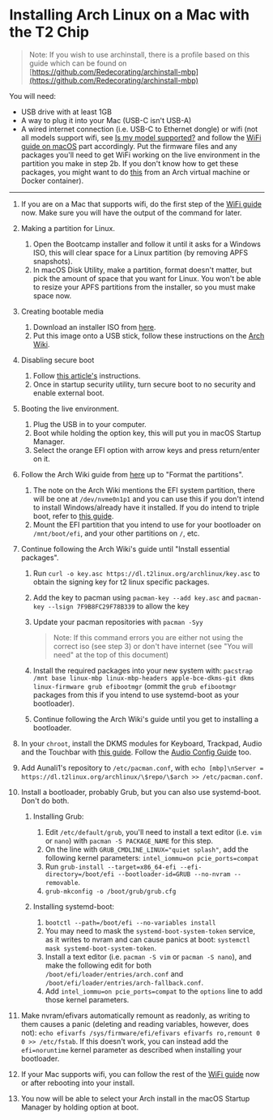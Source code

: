 # Installing Arch Linux on a Mac with the T2 Chip

> Note: If you wish to use archinstall, there is a profile based on this guide which can be found on [https://github.com/Redecorating/archinstall-mbp](https://github.com/Redecorating/archinstall-mbp)

You will need:

- USB drive with at least 1GB
- A way to plug it into your Mac (USB-C isn't USB-A)
- A wired internet connection (i.e. USB-C to Ethernet dongle) or wifi (not all models support wifi, see [Is my model supported?](https://wiki.t2linux.org/guides/wifi/#is-my-model-supported) and follow the [WiFi guide on macOS](https://wiki.t2linux.org/guides/wifi/#on-macos) part accordingly. Put the firmware files and any packages you'll need to get WiFi working on the live environment in the partition you make in step 2b. If you don't know how to get these packages, you might want to do [this](https://wiki.archlinux.org/index.php/Pacman/Tips_and_tricks#Installing_packages_from_a_CD/DVD_or_USB_stick) from an Arch virtual machine or Docker container).

---

1. If you are on a Mac that supports wifi, do the first step of the [WiFi guide](https://wiki.t2linux.org/guides/wifi/#on-macos) now. Make sure you will have the output of the command for later.
2. Making a partition for Linux.

    1. Open the Bootcamp installer and follow it until it asks for a Windows ISO, this will clear space for a Linux partition (by removing APFS snapshots).
    2. In macOS Disk Utility, make a partition, format doesn't matter, but pick the amount of space that you want for Linux. You won't be able to resize your APFS partitions from the installer, so you must make space now.

3. Creating bootable media

    1. Download an installer ISO from [here](https://dl.t2linux.org/archlinux/iso/index.html).
    2. Put this image onto a USB stick, follow these instructions on the [Arch Wiki](https://wiki.archlinux.org/index.php/USB_flash_installation_medium#In_macOS).

4. Disabling secure boot

    1. Follow [this article's](https://support.apple.com/en-us/HT208198) instructions.
    2. Once in startup security utility, turn secure boot to no security and enable external boot.

5. Booting the live environment.

    1. Plug the USB in to your computer.
    2. Boot while holding the option key, this will put you in macOS Startup Manager.
    3. Select the orange EFI option with arrow keys and press return/enter on it.

6. Follow the Arch Wiki guide from [here](https://wiki.archlinux.org/index.php/Installation_guide#Set_the_keyboard_layout) up to "Format the partitions".

    1. The note on the Arch Wiki mentions the EFI system partition, there will be one at `/dev/nvme0n1p1` and you can use this if you don't intend to install Windows/already have it installed. If you do intend to triple boot, refer to [this guide](https://wiki.t2linux.org/guides/windows/).
    2. Mount the EFI partition that you intend to use for your bootloader on `/mnt/boot/efi`, and your other partitions on `/`, etc.
7. Continue following the Arch Wiki's guide until "Install essential packages".

    1. Run `curl -o key.asc https://dl.t2linux.org/archlinux/key.asc` to obtain the signing key for t2 linux specific packages.
    2. Add the key to pacman using `pacman-key --add key.asc` and `pacman-key --lsign 7F9B8FC29F78B339` to allow the key
    3. Update your pacman repositories with `pacman -Syy`

        > Note: If this command errors you are either not using the correct iso (see step 3) or don't have internet (see "You will need" at the top of this document)

    4. Install the required packages into your new system with: `pacstrap /mnt base linux-mbp linux-mbp-headers apple-bce-dkms-git dkms linux-firmware grub efibootmgr` (ommit the `grub efibootmgr` packages from this if you intend to use systemd-boot as your bootloader).
    5. Continue following the Arch Wiki's guide until you get to installing a bootloader.

8. In your `chroot`, install the DKMS modules for Keyboard, Trackpad, Audio and the Touchbar with [this guide](https://wiki.t2linux.org/guides/dkms/#installing-modules). Follow the [Audio Config Guide](https://wiki.t2linux.org/guides/audio-config/) too.
9. Add Aunali1's repository to `/etc/pacman.conf`, with `echo [mbp]\nServer = https://dl.t2linux.org/archlinux/\$repo/\$arch >> /etc/pacman.conf`.
10. Install a bootloader, probably Grub, but you can also use systemd-boot. Don't do both.

    1. Installing Grub:

        1. Edit `/etc/default/grub`, you'll need to install a text editor (i.e. `vim` or `nano`) with `pacman -S PACKAGE_NAME` for this step.
        2. On the line with `GRUB_CMDLINE_LINUX="quiet splash"`, add the following kernel parameters: `intel_iommu=on pcie_ports=compat`
        3. Run `grub-install --target=x86_64-efi --efi-directory=/boot/efi --bootloader-id=GRUB --no-nvram --removable`.
        4. `grub-mkconfig -o /boot/grub/grub.cfg`

    2. Installing systemd-boot:

        1. `bootctl --path=/boot/efi --no-variables install`
        2. You may need to mask the `systemd-boot-system-token` service, as it writes to nvram and can cause panics at boot: `systemctl mask systemd-boot-system-token`.
        3. Install a text editor (i.e. `pacman -S vim` or `pacman -S nano`), and make the following edit for both `/boot/efi/loader/entries/arch.conf` and `/boot/efi/loader/entries/arch-fallback.conf`.
        4. Add `intel_iommu=on pcie_ports=compat` to the `options` line to add those kernel parameters.

11. Make nvram/efivars automatically remount as readonly, as writing to them causes a panic (deleting and reading variables, however, does not): `echo efivarfs /sys/firmware/efi/efivars efivarfs ro,remount 0 0 >> /etc/fstab`. If this doesn't work, you can instead add the `efi=noruntime` kernel parameter as described when installing your bootloader.
12. If your Mac supports wifi, you can follow the rest of the [WiFi guide](https://wiki.t2linux.org/guides/wifi/#on-macos) now or after rebooting into your install.
13. You now will be able to select your Arch install in the macOS Startup Manager by holding option at boot.
